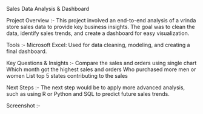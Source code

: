 Sales Data Analysis & Dashboard

Project Overview :-
This project involved an end-to-end analysis of a vrinda store sales data to provide key business insights. The goal was to clean the data, identify sales trends, and create a dashboard for easy visualization.

Tools :-
Microsoft Excel: Used for data cleaning, modeling, and creating a final dashboard.

Key Questions & Insights :-
Compare the sales and orders using single chart 
Which month got the highest sales and orders 
Who purchased more men or women 
List top 5 states contributing to the sales

Next Steps :-
The next step would be to apply more advanced analysis, such as using R or Python and SQL to predict future sales trends.

Screenshot :- 

